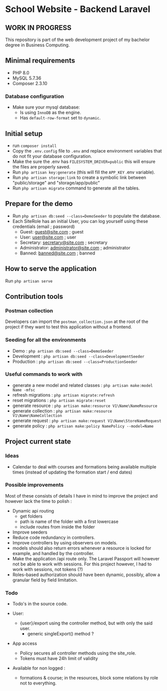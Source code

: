 # School Website - Backend Laravel

## WORK IN PROGRESS

This repository is part of the web development project of my bachelor degree in Business Computing.

## Minimal requirements
- PHP 8.0
- MySQL 5.7.36
- Composer 2.3.10

### Database configuration
- Make sure your mysql database:
    - Is using `InnoDB` as the engine.
    - Has `default-row-format` set to `dynamic`.

## Initial setup
- run `composer install`
- Copy the `.env.config` file to `.env` and replace environment variables that do not fit your database configuration.
- Make the sure the .env has `FILESYSTEM_DRIVER=public` this will ensure the files are properly saved.
- Run `php artisan key:generate` (this will fill the `APP_KEY` .env variable).
- Run `php artisan storage:link` to create a symbolic link between "public/storage" and "storage/app/public"
- Run `php artisan migrate` command to generate all the tables.

## Prepare for the demo
- Run `php artisan db:seed --class=DemoSeeder` to populate the database.
- Each SiteRole has an initial User, you can log yourself using these credentials (email ; password)
  - Guest: guest@site.com ; guest
  - User: user@site.com ; user
  - Secretary: secretary@site.com ; secretary
  - Administrator: administrator@site.com ; administrator
  - Banned: banned@site.com ; banned

## How to serve the application
Run `php artisan serve`

## Contribution tools

### Postman collection
Developers can import the `postman_collection.json` at the root of the project if they want to test this application without a frontend.

### Seeding for all the environments
- Demo : `php artisan db:seed --class=DemoSeeder`
- Development : `php artisan db:seed --class=DevelopmentSeeder`
- Production : `php artisan db:seed --class=ProductionSeeder`

### Useful commands to work with
- generate a new model and related classes : `php artisan make:model Name -mfsc`
- refresh migrations : `php artisan migrate:refresh`
- reset migrations : `php artisan migrate:reset`
- generate resource : `php artisan make:resource V1\Name\NameResource`
- generate collection : `php artisan make:resource V1\Name\NameCollection`
- generate request : `php artisan make:request V1\Name\StoreNameRequest`
- generate policy : `php artisan make:policy NamePolicy --model=Name`

## Project current state

### Ideas
- Calendar to deal with courses and formations being available multiple times (instead of updating the formation start / end dates)

### Possible improvements
Most of these consists of details I have in mind to improve the project and however lack the time to polish :

- Dynamic api routing
  - get folders
  - path is name of the folder with a first lowercase
  - include routes from inside the folder
- Improve seeders
- Reduce code redundancy in controllers.
- Improve controllers by using observers on models.
- models should also return errors whenever a resource is locked for example, and handled by the controller.
- Make the application /api route only. The Laravel Passport will however not be able to work with sessions. 
  For this project however, I had to work with sessions, not tokens (?)
- Roles-based authorization should have been dynamic, possibly, allow a granular field by field limitation.

### Todo
- Todo's in the source code.
- User:
  - {user}/export using the controller method, but with only the said user.
    - generic singleExport() method ?

- App access
  - Policy secures all controller methods using the site_role.
  - Tokens must have 24h limit of validity
  
- Available for non logged :
  - formations & course; in the resources, block some relations by role not to everything.
